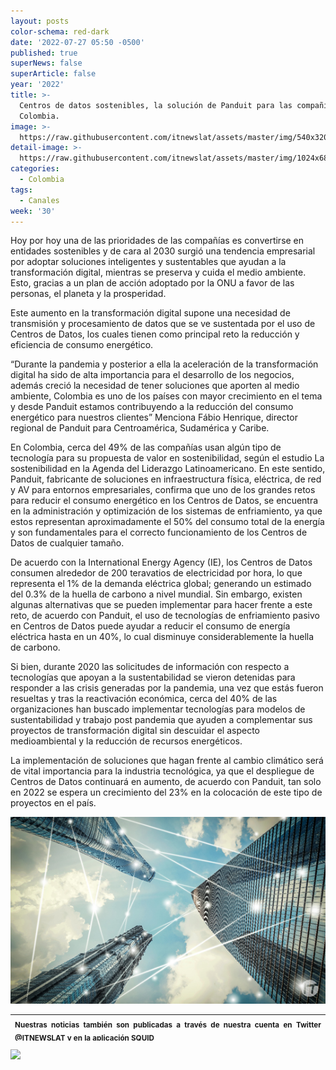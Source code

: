 ```yaml
---
layout: posts
color-schema: red-dark
date: '2022-07-27 05:50 -0500'
published: true
superNews: false
superArticle: false
year: '2022'
title: >-
  Centros de datos sostenibles, la solución de Panduit para las compañías en
  Colombia.
image: >-
  https://raw.githubusercontent.com/itnewslat/assets/master/img/540x320/datacenter-sostenible-p.jpg
detail-image: >-
  https://raw.githubusercontent.com/itnewslat/assets/master/img/1024x680/datacenter-sostenible--g.jpg
categories:
  - Colombia
tags:
  - Canales
week: '30'
---
```

Hoy por hoy una de las prioridades de las compañías es convertirse en entidades sostenibles y de cara al 2030 surgió una tendencia empresarial por adoptar soluciones inteligentes y sustentables que ayudan a la transformación digital, mientras se preserva y cuida el medio ambiente. Esto, gracias a un plan de acción adoptado por la ONU a favor de las personas, el planeta y la prosperidad. 
 
Este aumento en la transformación digital supone una necesidad de transmisión y procesamiento de datos que se ve sustentada por el uso de Centros de Datos, los cuales tienen como principal reto la reducción y eficiencia de consumo energético.
 
“Durante la pandemia y posterior a ella la aceleración de la transformación digital ha sido de alta importancia para el desarrollo de los negocios, además creció la necesidad de tener soluciones que aporten al medio ambiente, Colombia es uno de los países con mayor crecimiento en el tema y desde Panduit estamos contribuyendo a la reducción del consumo energético para nuestros clientes” Menciona Fábio Henrique, director regional de Panduit para Centroamérica, Sudamérica y Caribe.
 
En Colombia, cerca del 49% de las compañías usan algún tipo de tecnología para su propuesta de valor en sostenibilidad, según el estudio La sostenibilidad en la Agenda del Liderazgo Latinoamericano. En este sentido, Panduit, fabricante de soluciones en infraestructura física, eléctrica, de red y AV para entornos empresariales, confirma que uno de los grandes retos para reducir el consumo energético en los Centros de Datos, se encuentra en la administración y optimización de los sistemas de enfriamiento, ya que estos representan aproximadamente el 50% del consumo total de la energía y son fundamentales para el correcto funcionamiento de los Centros de Datos de cualquier tamaño.
 
De acuerdo con la International Energy Agency (IE), los Centros de Datos consumen alrededor de 200 teravatios de electricidad por hora, lo que representa el 1% de la demanda eléctrica global; generando un estimado del 0.3% de la huella de carbono a nivel mundial. Sin embargo, existen algunas alternativas que se pueden implementar para hacer frente a este reto, de acuerdo con Panduit, el uso de tecnologías de enfriamiento pasivo en Centros de Datos puede ayudar a reducir el consumo de energía eléctrica hasta en un 40%, lo cual disminuye considerablemente la huella de carbono.
 
Si bien, durante 2020 las solicitudes de información con respecto a tecnologías que apoyan a la sustentabilidad se vieron detenidas para responder a las crisis generadas por la pandemia, una vez que estás fueron resueltas y tras la reactivación económica, cerca del 40% de las organizaciones han buscado implementar tecnologías para modelos de sustentabilidad y trabajo post pandemia que ayuden a complementar sus proyectos de transformación digital sin descuidar el aspecto medioambiental y la reducción de recursos energéticos.
 
La implementación de soluciones que hagan frente al cambio climático será de vital importancia para la industria tecnológica, ya que el despliegue de Centros de Datos continuará en aumento, de acuerdo con Panduit, tan solo en 2022 se espera un crecimiento del 23% en la colocación de este tipo de proyectos en el país.

![](https://raw.githubusercontent.com/itnewslat/assets/master/img/540x320/datacenter-sostenible-p.jpg)

<table style="height: 42px;" width="569">
<tbody>
<tr>
<td style="text-align: justify;"><sub><strong>Nuestras noticias también son publicadas a través de nuestra cuenta en Twitter <a href="https://twitter.com/itnewslat?lang=es">@ITNEWSLAT</a> y en la aplicación <a href="https://squidapp.co/en/">SQUID</a></strong></sub></td>
</tr>
</tbody>
</table>

<img src="https://tracker.metricool.com/c3po.jpg?hash=56f88a41e39ab42c063cc51676587a04"/>